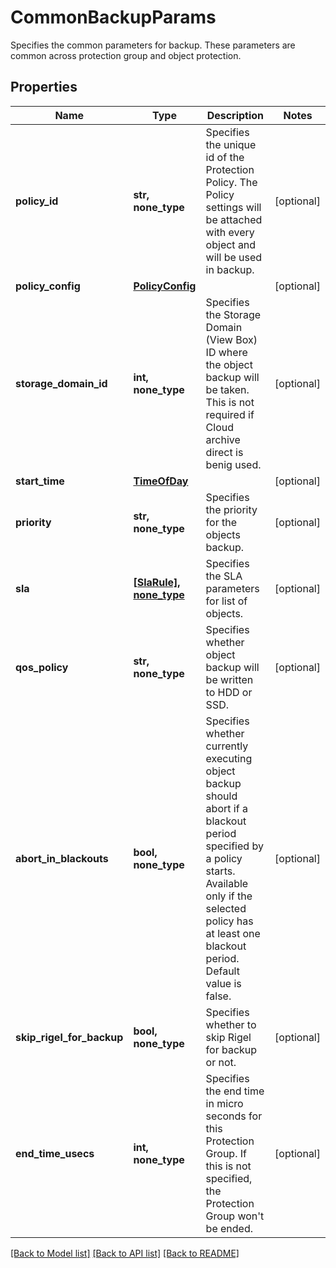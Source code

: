 # CommonBackupParams

Specifies the common parameters for backup. These parameters are common across protection group and object protection.

## Properties
Name | Type | Description | Notes
------------ | ------------- | ------------- | -------------
**policy_id** | **str, none_type** | Specifies the unique id of the Protection Policy. The Policy settings will be attached with every object and will be used in backup. | [optional] 
**policy_config** | [**PolicyConfig**](PolicyConfig.md) |  | [optional] 
**storage_domain_id** | **int, none_type** | Specifies the Storage Domain (View Box) ID where the object backup will be taken. This is not required if Cloud archive direct is benig used. | [optional] 
**start_time** | [**TimeOfDay**](TimeOfDay.md) |  | [optional] 
**priority** | **str, none_type** | Specifies the priority for the objects backup. | [optional] 
**sla** | [**[SlaRule], none_type**](SlaRule.md) | Specifies the SLA parameters for list of objects. | [optional] 
**qos_policy** | **str, none_type** | Specifies whether object backup will be written to HDD or SSD. | [optional] 
**abort_in_blackouts** | **bool, none_type** | Specifies whether currently executing object backup should abort if a blackout period specified by a policy starts. Available only if the selected policy has at least one blackout period. Default value is false. | [optional] 
**skip_rigel_for_backup** | **bool, none_type** | Specifies whether to skip Rigel for backup or not. | [optional] 
**end_time_usecs** | **int, none_type** | Specifies the end time in micro seconds for this Protection Group. If this is not specified, the Protection Group won&#39;t be ended. | [optional] 

[[Back to Model list]](../README.md#documentation-for-models) [[Back to API list]](../README.md#documentation-for-api-endpoints) [[Back to README]](../README.md)


